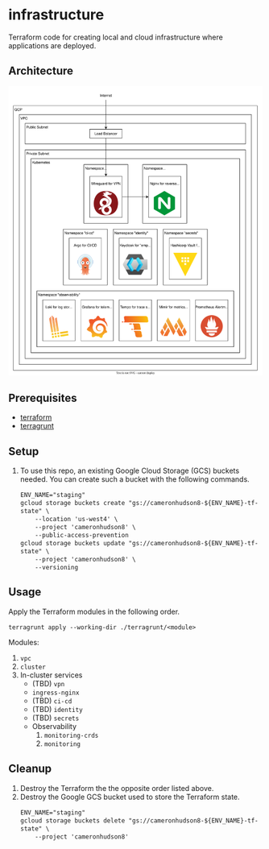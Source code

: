 # infrastructure

Terraform code for creating local and cloud infrastructure where applications are deployed.

## Architecture

![architecture](./docs/architecture.drawio.svg)

## Prerequisites

* [terraform](https://developer.hashicorp.com/terraform/install)
* [terragrunt](https://terragrunt.gruntwork.io/docs/getting-started/install/)

## Setup

1. To use this repo, an existing Google Cloud Storage (GCS) buckets needed. You can create such a bucket with the following commands.
    ```
    ENV_NAME="staging"
    gcloud storage buckets create "gs://cameronhudson8-${ENV_NAME}-tf-state" \
        --location 'us-west4' \
        --project 'cameronhudson8' \
        --public-access-prevention
    gcloud storage buckets update "gs://cameronhudson8-${ENV_NAME}-tf-state" \
        --project 'cameronhudson8' \
        --versioning
    ```

## Usage

Apply the Terraform modules in the following order.

```
terragrunt apply --working-dir ./terragrunt/<module>
```
Modules:
1. `vpc`
1. `cluster`
1. In-cluster services
    * (TBD) `vpn`
    * `ingress-nginx`
    * (TBD) `ci-cd`
    * (TBD) `identity`
    * (TBD) `secrets`
    * Observability
        1. `monitoring-crds`
        1. `monitoring`

## Cleanup

1. Destroy the Terraform the the opposite order listed above.
1. Destroy the Google GCS bucket used to store the Terraform state.
    ```
    ENV_NAME="staging"
    gcloud storage buckets delete "gs://cameronhudson8-${ENV_NAME}-tf-state" \
        --project 'cameronhudson8'
    ```
